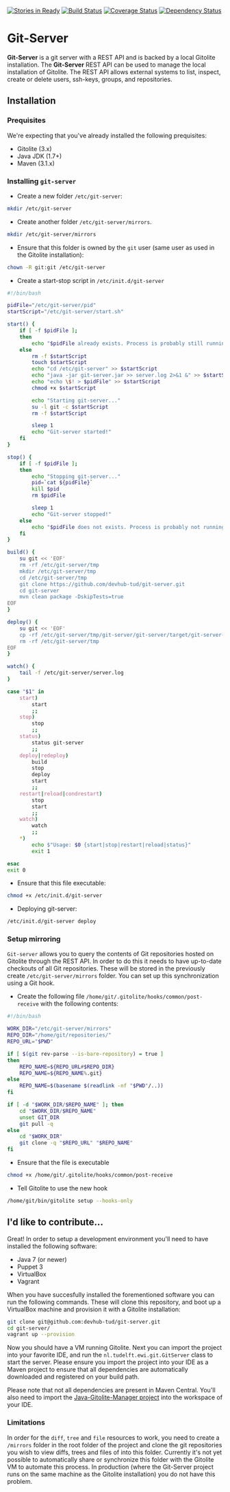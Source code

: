 [![Stories in Ready](https://badge.waffle.io/devhub-tud/devhub.png?label=ready&title=Ready)](https://waffle.io/devhub-tud/devhub)
[![Build Status](https://travis-ci.org/devhub-tud/git-server.svg?branch=master)](https://travis-ci.org/devhub-tud/git-server)
[![Coverage Status](https://coveralls.io/repos/github/devhub-tud/git-server/badge.svg?branch=master)](https://coveralls.io/github/devhub-tud/git-server?branch=master)
[![Dependency Status](https://www.versioneye.com/user/projects/569e5ab6ec6e6a000a1a98ea/badge.svg?style=flat)](https://www.versioneye.com/user/projects/569e5ab6ec6e6a000a1a98ea)

# Git-Server

**Git-Server** is a git server with a REST API and is backed by a local Gitolite installation. The **Git-Server** REST API can be used to manage the local installation of Gitolite. The REST API allows external systems to list, inspect, create or delete users, ssh-keys, groups, and repositories.

## Installation

### Prequisites

We're expecting that you've already installed the following prequisites:

* Gitolite (3.x)
* Java JDK (1.7+)
* Maven (3.1.x)

### Installing `git-server`

* Create a new folder `/etc/git-server`:
```bash
mkdir /etc/git-server
```

* Create another folder `/etc/git-server/mirrors`.
```bash
mkdir /etc/git-server/mirrors
```
	
* Ensure that this folder is owned by the `git` user (same user as used in the Gitolite installation):
```bash
chown -R git:git /etc/git-server
```

* Create a start-stop script in `/etc/init.d/git-server`
```bash
#!/bin/bash

pidFile="/etc/git-server/pid"
startScript="/etc/git-server/start.sh"

start() {
	if [ -f $pidFile ];
	then
		echo "$pidFile already exists. Process is probably still running."
	else
		rm -f $startScript
		touch $startScript
		echo "cd /etc/git-server" >> $startScript
		echo "java -jar git-server.jar >> server.log 2>&1 &" >> $startScript
		echo "echo \$! > $pidFile" >> $startScript
		chmod +x $startScript	

		echo "Starting git-server..."
		su -l git -c $startScript
		rm -f $startScript		

		sleep 1
		echo "Git-server started!"
	fi
}

stop() {
	if [ -f $pidFile ];
	then
		echo "Stopping git-server..."
		pid=`cat ${pidFile}`
		kill $pid
		rm $pidFile

		sleep 1
		echo "Git-server stopped!"
	else
		echo "$pidFile does not exists. Process is probably not running."
	fi
}

build() {
	su git << 'EOF'
	rm -rf /etc/git-server/tmp
	mkdir /etc/git-server/tmp
	cd /etc/git-server/tmp
	git clone https://github.com/devhub-tud/git-server.git
	cd git-server
	mvn clean package -DskipTests=true
EOF
}

deploy() {
	su git << 'EOF'
	cp -rf /etc/git-server/tmp/git-server/git-server/target/git-server-distribution/git-server/. /etc/git-server/
	rm -rf /etc/git-server/tmp
EOF
}

watch() {
	tail -f /etc/git-server/server.log
}

case "$1" in
	start)
		start
		;;
	stop)
		stop
		;;
	status)
		status git-server
		;;
	deploy|redeploy)
		build
		stop
		deploy
		start
		;;
	restart|reload|condrestart)
		stop
		start
		;;
	watch)
		watch
		;;
	*)
		echo $"Usage: $0 {start|stop|restart|reload|status}"
		exit 1

esac
exit 0
```

* Ensure that this file executable:
```bash
chmod +x /etc/init.d/git-server
```

* Deploying git-server:
```bash
/etc/init.d/git-server deploy
```

### Setup mirroring

`Git-server` allows you to query the contents of Git repositories hosted on Gitolite through the REST API. In order to do this it needs to have up-to-date checkouts of all Git repositories. These will be stored in the previously create `/etc/git-server/mirrors` folder. You can set up this synchronization using a Git hook. 

* Create the following file `/home/git/.gitolite/hooks/common/post-receive` with the following contents:
```bash
#!/bin/bash

WORK_DIR="/etc/git-server/mirrors"
REPO_DIR="/home/git/repositories/"
REPO_URL="$PWD"

if [ $(git rev-parse --is-bare-repository) = true ]
then
    REPO_NAME=${REPO_URL#$REPO_DIR}
    REPO_NAME=${REPO_NAME%.git}
else
    REPO_NAME=$(basename $(readlink -nf "$PWD"/..))
fi

if [ -d "$WORK_DIR/$REPO_NAME" ]; then
    cd "$WORK_DIR/$REPO_NAME"
    unset GIT_DIR
    git pull -q
else
    cd "$WORK_DIR"
    git clone -q "$REPO_URL" "$REPO_NAME"
fi
```

* Ensure that the file is executable
```bash
chmod +x /home/git/.gitolite/hooks/common/post-receive
```

* Tell Gitolite to use the new hook
```bash
/home/git/bin/gitolite setup --hooks-only
```

## I'd like to contribute...

Great! In order to setup a development environment you'll need to have installed the following software:

* Java 7 (or newer)
* Puppet 3
* VirtualBox
* Vagrant

When you have succesfully installed the forementioned software you can run the following commands. These will clone this repository, and boot up a VirtualBox machine and provision it with a Gitolite installation:

```bash
git clone git@github.com:devhub-tud/git-server.git
cd git-server/
vagrant up --provision
```

Now you should have a VM running Gitolite. Next you can import the project into your favorite IDE, and run the `nl.tudelft.ewi.git.GitServer` class to start the server. Please ensure you import the project into your IDE as a Maven project to ensure that all dependencies are automatically downloaded and registered on your build path.

Please note that not all dependencies are present in Maven Central. You'll also need to import the [Java-Gitolite-Manager project](https://github.com/devhub-tud/Java-Gitolite-Manager) into the workspace of your IDE.

### Limitations ###

In order for the `diff`, `tree` and `file` resources to work, you need to create a `/mirrors` folder in the root folder of the project and clone the git repositories you wish to view diffs, trees and files of into this folder. Currently it's not yet possible to automatically share or synchronize this folder with the Gitolite VM to automate this process. In production (where the Git-Server project runs on the same machine as the Gitolite installation) you do not have this problem.
